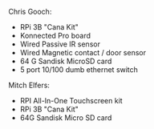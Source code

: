 Chris Gooch:
- RPi 3B "Cana Kit"
- Konnected Pro board
- Wired Passive IR sensor
- Wired Magnetic contact / door sensor
- 64 G Sandisk MicroSD card
- 5 port 10/100 dumb ethernet switch


Mitch Elfers:
- RPI All-In-One Touchscreen kit
- RPi 3B "Cana Kit"
- 64G Sandisk Micro SD card
